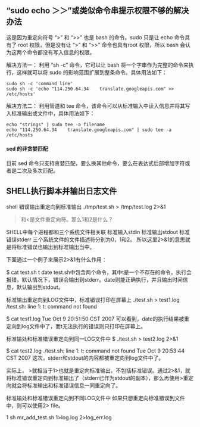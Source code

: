 ## “sudo echo ＞＞”或类似命令串提示权限不够的解决办法

这是因为重定向符号 “>” 和 “>>” 也是 bash 的命令。sudo 只是让 echo 命令具有了 root 权限，但是没有让 “>” 和 “>>” 命令也具有root 权限，所以 bash 会认为这两个命令都没有写入信息的权限。

解决方法一：
利用 “sh -c” 命令，它可以让 bash 将一个字串作为完整的命令来执行，这样就可以将 sudo 的影响范围扩展到整条命令。具体用法如下：

    sudo sh -c 'command line'
    sudo sh -c 'echo "114.250.64.34    translate.googleapis.com" >> /etc/hosts'

解决方法二：
利用管道和 tee 命令，该命令可以从标准输入中读入信息并将其写入标准输出或文件中，具体用法如下：

    echo "strings" | sudo tee -a filename
    echo "114.250.64.34    translate.googleapis.com" | sudo tee -a /etc/hosts

#### sed 的非贪婪匹配
目前 sed 命令只支持贪婪匹配，要么换其他命令，要么在表达式后部增加字符或者是二次及多次匹配。

## SHELL执行脚本并输出日志文件

shell 错误输出重定向到标准输出
./tmp/test.sh > /tmp/test.log 2>&1

>和<是文件重定向符。那么1和2是什么？

SHELL中每个进程都和三个系统文件相关联
标准输入stdin
标准输出stdout
标准错误stderr
三个系统文件的文件描述符分别为0，1和2。
所以这里2>&1的意思就是将标准错误也输出到标准输出当中。

下面通过一个例子来展示2>&1有什么作用：

$ cat test.sh
t
date
test.sh中包含两个命令，其中t是一个不存在的命令，执行会报错，默认情况下，错误会输出到stderr。date则能正确执行，并且输出时间信息，默认输出到stdout。

标准输出重定向到LOG文件中，标准错误打印在屏幕上
./test.sh > test1.log
/test.sh: line 1: t: command not found

$ cat test1.log
Tue Oct 9 20:51:50 CST 2007
可以看到，date的执行结果被重定向到log文件中了，而t无法执行的错误则只打印在屏幕上。

标准输处和标准错误重定向到同一LOG文件中
$ ./test.sh > test2.log 2>&1

$ cat test2.log
./test.sh: line 1: t: command not found
Tue Oct 9 20:53:44 CST 2007
这次，stderr和stdout的内容都被重定向到log文件中了。

实际上， >就相当于1>也就是重定向标准输出，不包括标准错误。通过2>&1，就将标准错误重定向到标准输出了（stderr已作为stdout的副本），那么再使用>重定向就会将标准输出和标准错误信息一同重定向了。

标准输处和标准错误重定向到不同LOG文件中
如果只想重定向标准错误到文件中，则可以使用2> file。

1 sh mr_add_test.sh 1>log.log 2>log_err.log